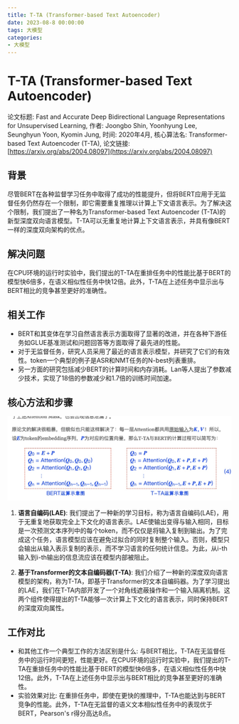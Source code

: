 ```yaml
---
title: T-TA (Transformer-based Text Autoencoder)
date: 2023-08-8 00:00:00
tags: 大模型
categories:
- 大模型
---
```

# T-TA (Transformer-based Text Autoencoder)
论文标题: Fast and Accurate Deep Bidirectional Language Representations for Unsupervised Learning, 作者: Joongbo Shin, Yoonhyung Lee, Seunghyun Yoon, Kyomin Jung, 时间: 2020年4月, 核心算法名: Transformer-based Text Autoencoder (T-TA), 论文链接: [https://arxiv.org/abs/2004.08097](https://arxiv.org/abs/2004.08097)

## 背景
尽管BERT在各种监督学习任务中取得了成功的性能提升，但将BERT应用于无监督任务仍然存在一个限制，即它需要重复推理以计算上下文语言表示。为了解决这个限制，我们提出了一种名为Transformer-based Text Autoencoder (T-TA)的新型深度双向语言模型。T-TA可以无重复地计算上下文语言表示，并具有像BERT一样的深度双向架构的优点。

## 解决问题
在CPU环境的运行时实验中，我们提出的T-TA在重排任务中的性能比基于BERT的模型快6倍多，在语义相似性任务中快12倍。此外，T-TA在上述任务中显示出与BERT相比的竞争甚至更好的准确性。
<!-- more -->
## 相关工作
- BERT和其变体在学习自然语言表示方面取得了显著的改进，并在各种下游任务如GLUE基准测试和问题回答等方面取得了最先进的性能。
- 对于无监督任务，研究人员采用了最近的语言表示模型，并研究了它们的有效性。token一个典型的例子是ASR和NMT任务的N-best列表重排。
- 另一方面的研究包括减少BERT的计算时间和内存消耗。Lan等人提出了参数减少技术，实现了18倍的参数减少和1.7倍的训练时间加速。

## 核心方法和步骤
![](media/16900514233052/16900516847446.jpg)

1. **语言自编码(LAE)**: 我们提出了一种新的学习目标，称为语言自编码(LAE)，用于无重复地获取完全上下文化的语言表示。LAE使输出变得与输入相同，目标是一次预测文本序列中的每个token，而不仅仅是将输入复制到输出。为了完成这个任务，语言模型应该在避免过拟合的同时复制整个输入。否则，模型只会输出从输入表示复制的表示，而不学习语言的任何统计信息。为此，从i-th输入到i-th输出的信息流应该在模型内部被阻止。

2. **基于Transformer的文本自编码器(T-TA)**: 我们介绍了一种新的深度双向语言模型的架构，称为T-TA，即基于Transformer的文本自编码器。为了学习提出的LAE，我们在T-TA内部开发了一个对角线遮蔽操作和一个输入隔离机制。这两个组件使得提出的T-TA能够一次计算上下文化的语言表示，同时保持BERT的深度双向属性。

## 工作对比
- 和其他工作一个典型工作的方法区别是什么: 与BERT相比，T-TA在无监督任务中的运行时间更短，性能更好。在CPU环境的运行时实验中，我们提出的T-TA在重排任务中的性能比基于BERT的模型快6倍多，在语义相似性任务中快12倍。此外，T-TA在上述任务中显示出与BERT相比的竞争甚至更好的准确性。
- 实验效果对比: 在重排任务中，即使在更快的推理中，T-TA也能达到与BERT竞争的性能。此外，T-TA在无监督的语义文本相似性任务中的表现优于BERT，Pearson's r得分高达8点。